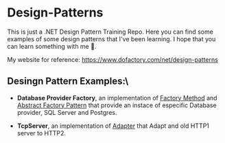 # Design-Patterns

This is just a .NET Design Pattern Training Repo. Here you can find some examples of some design patterns that I've been learning.
I hope that you can learn something with me 🙂.

My website for reference: https://www.dofactory.com/net/design-patterns 

## Desingn Pattern Examples:\

- **Database Provider Factory**, an implementation of [Factory Method](https://www.dofactory.com/net/factory-method-design-pattern) and [Abstract Factory Pattern](https://www.dofactory.com/net/abstract-factory-design-pattern)
that provide an instace of especific Database provider, SQL Server and Postgres.

- **TcpServer**, an implementation of [Adapter](https://www.dofactory.com/net/adapter-design-pattern) that Adapt and old HTTP1 server to HTTP2.
